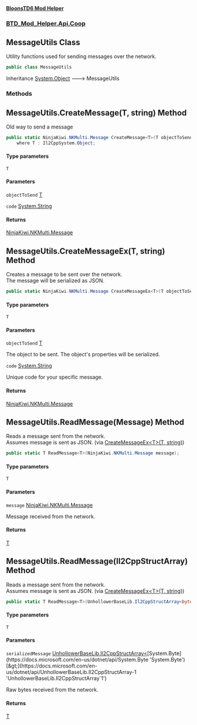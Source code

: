 #### [BloonsTD6 Mod Helper](README.md 'README')
### [BTD_Mod_Helper.Api.Coop](README.md#BTD_Mod_Helper.Api.Coop 'BTD_Mod_Helper.Api.Coop')

## MessageUtils Class

Utility functions used for sending messages over the network.

```csharp
public class MessageUtils
```

Inheritance [System.Object](https://docs.microsoft.com/en-us/dotnet/api/System.Object 'System.Object') &#129106; MessageUtils
### Methods

<a name='BTD_Mod_Helper.Api.Coop.MessageUtils.CreateMessage_T_(T,string)'></a>

## MessageUtils.CreateMessage<T>(T, string) Method

Old way to send a message

```csharp
public static NinjaKiwi.NKMulti.Message CreateMessage<T>(T objectToSend, string code="")
    where T : Il2CppSystem.Object;
```
#### Type parameters

<a name='BTD_Mod_Helper.Api.Coop.MessageUtils.CreateMessage_T_(T,string).T'></a>

`T`
#### Parameters

<a name='BTD_Mod_Helper.Api.Coop.MessageUtils.CreateMessage_T_(T,string).objectToSend'></a>

`objectToSend` [T](BTD_Mod_Helper.Api.Coop.MessageUtils.md#BTD_Mod_Helper.Api.Coop.MessageUtils.CreateMessage_T_(T,string).T 'BTD_Mod_Helper.Api.Coop.MessageUtils.CreateMessage<T>(T, string).T')

<a name='BTD_Mod_Helper.Api.Coop.MessageUtils.CreateMessage_T_(T,string).code'></a>

`code` [System.String](https://docs.microsoft.com/en-us/dotnet/api/System.String 'System.String')

#### Returns
[NinjaKiwi.NKMulti.Message](https://docs.microsoft.com/en-us/dotnet/api/NinjaKiwi.NKMulti.Message 'NinjaKiwi.NKMulti.Message')

<a name='BTD_Mod_Helper.Api.Coop.MessageUtils.CreateMessageEx_T_(T,string)'></a>

## MessageUtils.CreateMessageEx<T>(T, string) Method

Creates a message to be sent over the network.  
The message will be serialized as JSON.

```csharp
public static NinjaKiwi.NKMulti.Message CreateMessageEx<T>(T objectToSend, string code="");
```
#### Type parameters

<a name='BTD_Mod_Helper.Api.Coop.MessageUtils.CreateMessageEx_T_(T,string).T'></a>

`T`
#### Parameters

<a name='BTD_Mod_Helper.Api.Coop.MessageUtils.CreateMessageEx_T_(T,string).objectToSend'></a>

`objectToSend` [T](BTD_Mod_Helper.Api.Coop.MessageUtils.md#BTD_Mod_Helper.Api.Coop.MessageUtils.CreateMessageEx_T_(T,string).T 'BTD_Mod_Helper.Api.Coop.MessageUtils.CreateMessageEx<T>(T, string).T')

The object to be sent. The object's properties will be serialized.

<a name='BTD_Mod_Helper.Api.Coop.MessageUtils.CreateMessageEx_T_(T,string).code'></a>

`code` [System.String](https://docs.microsoft.com/en-us/dotnet/api/System.String 'System.String')

Unique code for your specific message.

#### Returns
[NinjaKiwi.NKMulti.Message](https://docs.microsoft.com/en-us/dotnet/api/NinjaKiwi.NKMulti.Message 'NinjaKiwi.NKMulti.Message')

<a name='BTD_Mod_Helper.Api.Coop.MessageUtils.ReadMessage_T_(NinjaKiwi.NKMulti.Message)'></a>

## MessageUtils.ReadMessage<T>(Message) Method

Reads a message sent from the network.  
Assumes message is sent as JSON. (via [CreateMessageEx&lt;T&gt;(T, string)](BTD_Mod_Helper.Api.Coop.MessageUtils.md#BTD_Mod_Helper.Api.Coop.MessageUtils.CreateMessageEx_T_(T,string) 'BTD_Mod_Helper.Api.Coop.MessageUtils.CreateMessageEx<T>(T, string)'))

```csharp
public static T ReadMessage<T>(NinjaKiwi.NKMulti.Message message);
```
#### Type parameters

<a name='BTD_Mod_Helper.Api.Coop.MessageUtils.ReadMessage_T_(NinjaKiwi.NKMulti.Message).T'></a>

`T`
#### Parameters

<a name='BTD_Mod_Helper.Api.Coop.MessageUtils.ReadMessage_T_(NinjaKiwi.NKMulti.Message).message'></a>

`message` [NinjaKiwi.NKMulti.Message](https://docs.microsoft.com/en-us/dotnet/api/NinjaKiwi.NKMulti.Message 'NinjaKiwi.NKMulti.Message')

Message received from the network.

#### Returns
[T](BTD_Mod_Helper.Api.Coop.MessageUtils.md#BTD_Mod_Helper.Api.Coop.MessageUtils.ReadMessage_T_(NinjaKiwi.NKMulti.Message).T 'BTD_Mod_Helper.Api.Coop.MessageUtils.ReadMessage<T>(NinjaKiwi.NKMulti.Message).T')

<a name='BTD_Mod_Helper.Api.Coop.MessageUtils.ReadMessage_T_(UnhollowerBaseLib.Il2CppStructArray_byte_)'></a>

## MessageUtils.ReadMessage<T>(Il2CppStructArray<byte>) Method

Reads a message sent from the network.  
Assumes message is sent as JSON. (via [CreateMessageEx&lt;T&gt;(T, string)](BTD_Mod_Helper.Api.Coop.MessageUtils.md#BTD_Mod_Helper.Api.Coop.MessageUtils.CreateMessageEx_T_(T,string) 'BTD_Mod_Helper.Api.Coop.MessageUtils.CreateMessageEx<T>(T, string)'))

```csharp
public static T ReadMessage<T>(UnhollowerBaseLib.Il2CppStructArray<byte> serializedMessage);
```
#### Type parameters

<a name='BTD_Mod_Helper.Api.Coop.MessageUtils.ReadMessage_T_(UnhollowerBaseLib.Il2CppStructArray_byte_).T'></a>

`T`
#### Parameters

<a name='BTD_Mod_Helper.Api.Coop.MessageUtils.ReadMessage_T_(UnhollowerBaseLib.Il2CppStructArray_byte_).serializedMessage'></a>

`serializedMessage` [UnhollowerBaseLib.Il2CppStructArray&lt;](https://docs.microsoft.com/en-us/dotnet/api/UnhollowerBaseLib.Il2CppStructArray-1 'UnhollowerBaseLib.Il2CppStructArray`1')[System.Byte](https://docs.microsoft.com/en-us/dotnet/api/System.Byte 'System.Byte')[&gt;](https://docs.microsoft.com/en-us/dotnet/api/UnhollowerBaseLib.Il2CppStructArray-1 'UnhollowerBaseLib.Il2CppStructArray`1')

Raw bytes received from the network.

#### Returns
[T](BTD_Mod_Helper.Api.Coop.MessageUtils.md#BTD_Mod_Helper.Api.Coop.MessageUtils.ReadMessage_T_(UnhollowerBaseLib.Il2CppStructArray_byte_).T 'BTD_Mod_Helper.Api.Coop.MessageUtils.ReadMessage<T>(UnhollowerBaseLib.Il2CppStructArray<byte>).T')